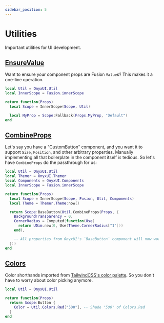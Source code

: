```yaml
---
sidebar_position: 5
---
```


# Utilities

Important utilities for UI development.

## [EnsureValue](/api/Util#EnsureValue)

Want to ensure your component props are Fusion `Value`s? This makes it a one-line operation.

```lua
local Util = OnyxUI.Util
local InnerScope = Fusion.innerScope

return function(Props)
  local Scope = InnerScope(Scope, Util)

  local MyProp = Scope:Fallback(Props.MyProp, "Default")
end
```

## [CombineProps](/api/Util#CombineProps)

Let's say you have a "CustomButton" component, and you want it to support `Size`, `Position`, and other arbitrary properties. Manually implementing all that boilerplate in the component itself is tedious. So let's have `CombineProps` do the passthrough for us:

```lua
local Util = OnyxUI.Util
local Themer = OnyxUI.Themer
local Components = OnyxUI.Components
local InnerScope = Fusion.innerScope

return function(Props)
  local Scope = InnerScope(Scope, Fusion, Util, Components)
  local Theme = Themer.Theme:now()

  return Scope:BaseButton(Util.CombineProps(Props, {
    BackgroundTransparency = 0,
    CornerRadius = Computed(function(Use)
      return UDim.new(0, Use(Theme.CornerRadius["1"]))
    end),

    -- All properties from OnyxUI's `BaseButton` component will now work.
  }))
end
```

## [Colors](/api/Util#Colors)

Color shorthands imported from [TailwindCSS's color palette](https://tailwindcss.com/docs/customizing-colors#default-color-palette). So you don't have to worry about color picking anymore.

```lua
local Util = OnyxUI.Util

return function(Props)
  return Scope:Button {
    Color = Util.Colors.Red["500"], -- Shade "500" of Colors.Red
  }
end
```